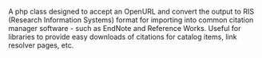 A php class designed to accept an OpenURL and convert the output to RIS (Research Information Systems) format for importing into common citation manager software - such as EndNote and Reference Works.  Useful for libraries to provide easy downloads of citations for catalog items, link resolver pages, etc.